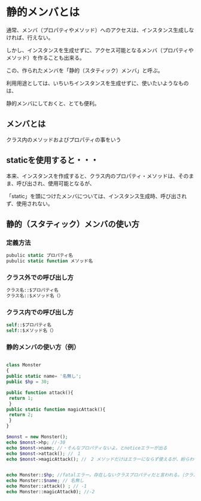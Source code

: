 # 静的メンバとは

通常、メンバ（プロパティやメソッド）へのアクセスは、インスタンス生成しなければ、行えない。

しかし、インスタンスを生成せずに、アクセス可能となるメンバ（プロパティやメソッド）を作ることも出来る。

この、作られたメンバを「静的（スタティック）メンバ」と呼ぶ。

利用用途としては、いちいちインスタンスを生成せずに、使いたいようなものは、

静的メンバにしておくと、とても便利。

## メンバとは

クラス内のメソッドおよびプロパティの事をいう

## staticを使用すると・・・

本来、インスタンスを作成すると、クラス内のプロパティ・メソッドは、そのまま、呼び出され、使用可能となるが、

「static」を頭につけたメンバについては、インスタンス生成時、呼び出されず、使用されない。
　
## 静的（スタティック）メンバの使い方

### 定義方法

```php
pubulic static プロパティ名
pubulic static function メソッド名
```
### クラス外での呼び出し方

```php
クラス名::$プロパティ名
クラス名::$メソッド名（）
```
### クラス内での呼び出し方

```php
self::$プロパティ名
self::$メソッド名（）
```


### 静的メンバの使い方（例）
```php

class Monster
{
public static name= '名無し';
public $hp = 30;

public function attack(){
 return 1;
 }
public static function magicAttack(){
 return 2;
 }
}

$monst = new Monster();
echo $monst->hp; //-30
echo $monst->name; //・そんなプロパティないよ。とnoticeエラーが出る
echo $monst->attack(); //　1
echo $monst->magicAttack(); //　2 メソッドだけはエラーにならず使えるが、紛らわしいので使わない方がいい


echo Monster::$hp; //fatalエラー。存在しないクラスプロパティだと言われる。（クラスに風したプロパティではないよという意味）
echo Monster::$name; // 名無し 
echo Monster::attack() ; // -1
echo Monster::magicAttack0); //-2

```
